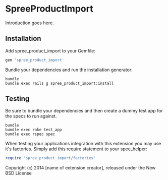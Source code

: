 SpreeProductImport
==================

Introduction goes here.

Installation
------------

Add spree_product_import to your Gemfile:

```ruby
gem 'spree_product_import'
```

Bundle your dependencies and run the installation generator:

```shell
bundle
bundle exec rails g spree_product_import:install
```

Testing
-------

Be sure to bundle your dependencies and then create a dummy test app for the specs to run against.

```shell
bundle
bundle exec rake test_app
bundle exec rspec spec
```

When testing your applications integration with this extension you may use it's factories.
Simply add this require statement to your spec_helper:

```ruby
require 'spree_product_import/factories'
```

Copyright (c) 2014 [name of extension creator], released under the New BSD License
